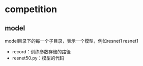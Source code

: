 # competition

## model
model目录下的每一个子目录，表示一个模型，例如resnet1
resnet1
+ record：训练参数存储的路径
+ resnet50.py：模型的代码
      